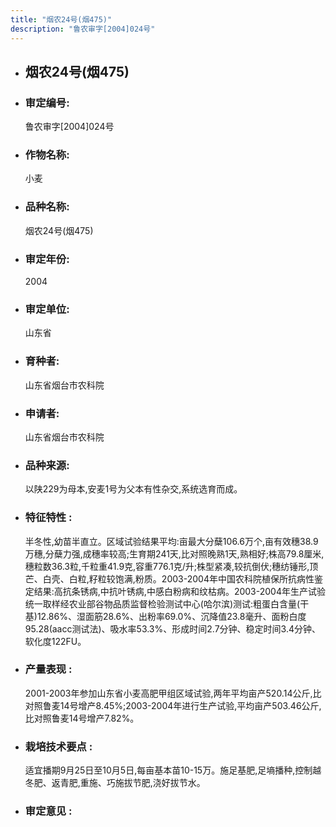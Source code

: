 ```yaml
---
title: "烟农24号(烟475)"
description: "鲁农审字[2004]024号"
---
```

* ## 烟农24号(烟475)
* ###  审定编号:  
   鲁农审字[2004]024号

*  ### 作物名称:  
   小麦

*   ###  品种名称: 
    烟农24号(烟475)

*   ### 审定年份: 
    2004

*   ### 审定单位:  
    山东省

*   ### 育种者:  
    山东省烟台市农科院

*   ### 申请者:  
    山东省烟台市农科院

*   ### 品种来源:  
    以陕229为母本,安麦1号为父本有性杂交,系统选育而成。

*   ### 特征特性 : 
    半冬性,幼苗半直立。区域试验结果平均:亩最大分蘖106.6万个,亩有效穗38.9万穗,分蘖力强,成穗率较高;生育期241天,比对照晚熟1天,熟相好;株高79.8厘米,穗粒数36.3粒,千粒重41.9克,容重776.1克/升;株型紧凑,较抗倒伏;穗纺锤形,顶芒、白壳、白粒,籽粒较饱满,粉质。2003-2004年中国农科院植保所抗病性鉴定结果:高抗条锈病,中抗叶锈病,中感白粉病和纹枯病。2003-2004年生产试验统一取样经农业部谷物品质监督检验测试中心(哈尔滨)测试:粗蛋白含量(干基)12.86%、湿面筋28.6%、出粉率69.0%、沉降值23.8毫升、面粉白度95.28(aacc测试法)、吸水率53.3%、形成时间2.7分钟、稳定时间3.4分钟、软化度122FU。

*   ### 产量表现 : 
    2001-2003年参加山东省小麦高肥甲组区域试验,两年平均亩产520.14公斤,比对照鲁麦14号增产8.45%;2003-2004年进行生产试验,平均亩产503.46公斤,比对照鲁麦14号增产7.82%。

*   ### 栽培技术要点 : 
    适宜播期9月25日至10月5日,每亩基本苗10-15万。施足基肥,足墒播种,控制越冬肥、返青肥,重施、巧施拔节肥,浇好拔节水。

*   ### 审定意见 : 
    
